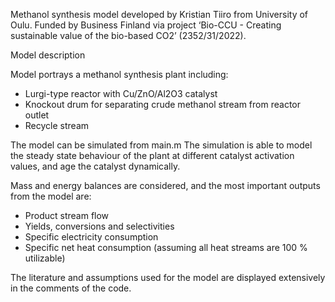 Methanol synthesis model developed by Kristian Tiiro from University of Oulu.
Funded by Business Finland via project ‘Bio-CCU - Creating sustainable value of the bio-based CO2’ (2352/31/2022).

Model description

Model portrays a methanol synthesis plant including:
 - Lurgi-type reactor with Cu/ZnO/Al2O3 catalyst
 - Knockout drum for separating crude methanol stream from reactor outlet
 - Recycle stream

The model can be simulated from main.m
The simulation is able to model the steady state behaviour of the plant 
at different catalyst activation values, and age the catalyst dynamically.

Mass and energy balances are considered, and the most important outputs 
from the model are:
 - Product stream flow
 - Yields, conversions and selectivities
 - Specific electricity consumption
 - Specific net heat consumption (assuming all heat streams are 100 % utilizable)

The literature and assumptions used for the model are displayed extensively 
in the comments of the code.
